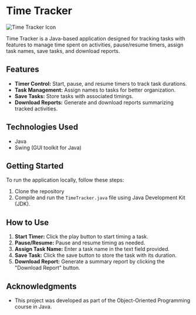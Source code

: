 # Time Tracker

![Time Tracker Icon](src/Iconos/IconoTimeTracker.png)

Time Tracker is a Java-based application designed for tracking tasks with features to manage time spent on activities, pause/resume timers, assign task names, save tasks, and download reports.

## Features

- **Timer Control:** Start, pause, and resume timers to track task durations.
- **Task Management:** Assign names to tasks for better organization.
- **Save Tasks:** Store tasks with associated timings.
- **Download Reports:** Generate and download reports summarizing tracked activities.

## Technologies Used

- Java
- Swing (GUI toolkit for Java)

## Getting Started

To run the application locally, follow these steps:

1. Clone the repository
2. Compile and run the `TimeTracker.java` file using Java Development Kit (JDK).

## How to Use

1. **Start Timer:** Click the play button to start timing a task.
2. **Pause/Resume:** Pause and resume timing as needed.
3. **Assign Task Name:** Enter a task name in the text field provided.
4. **Save Task:** Click the save button to store the task with its duration.
5. **Download Report:** Generate a summary report by clicking the "Download Report" button.


## Acknowledgments
- This project was developed as part of the Object-Oriented Programming course in Java.
